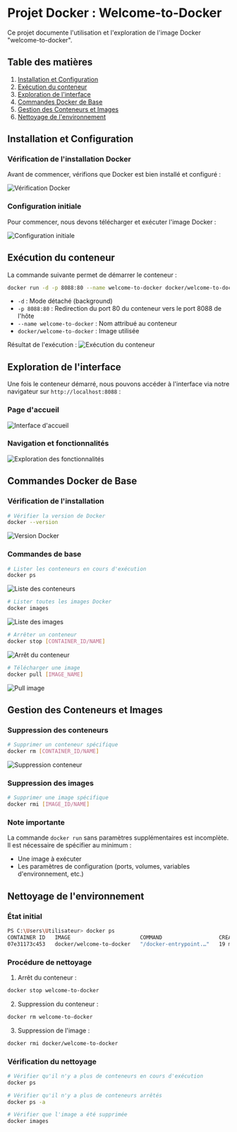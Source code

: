 # Projet Docker : Welcome-to-Docker

Ce projet documente l'utilisation et l'exploration de l'image Docker "welcome-to-docker".

## Table des matières

1. [Installation et Configuration](#installation-et-configuration)
2. [Exécution du conteneur](#exécution-du-conteneur)
3. [Exploration de l'interface](#exploration-de-linterface)
4. [Commandes Docker de Base](#commandes-docker-de-base)
5. [Gestion des Conteneurs et Images](#gestion-des-conteneurs-et-images)
6. [Nettoyage de l'environnement](#nettoyage-de-lenvironnement)

## Installation et Configuration

### Vérification de l'installation Docker
Avant de commencer, vérifions que Docker est bien installé et configuré :

![Vérification Docker](./images/Capture_d'écran14.png)

### Configuration initiale
Pour commencer, nous devons télécharger et exécuter l'image Docker :

![Configuration initiale](./images/Capture_d'écran_11.png)

## Exécution du conteneur

La commande suivante permet de démarrer le conteneur :

```bash
docker run -d -p 8088:80 --name welcome-to-docker docker/welcome-to-docker
```

- `-d` : Mode détaché (background)
- `-p 8088:80` : Redirection du port 80 du conteneur vers le port 8088 de l'hôte
- `--name welcome-to-docker` : Nom attribué au conteneur
- `docker/welcome-to-docker` : Image utilisée

Résultat de l'exécution :
![Exécution du conteneur](./images/Capture_d'écran_12.png)

## Exploration de l'interface

Une fois le conteneur démarré, nous pouvons accéder à l'interface via notre navigateur sur `http://localhost:8088` :

### Page d'accueil
![Interface d'accueil](./images/Capture_d'écran_13.png)

### Navigation et fonctionnalités
![Exploration des fonctionnalités](./images/Capture%20d'écran15.png)

## Commandes Docker de Base

### Vérification de l'installation

```bash
# Vérifier la version de Docker
docker --version
```
![Version Docker](./images/Captured'écra_n8.png)

### Commandes de base

```bash
# Lister les conteneurs en cours d'exécution
docker ps
```
![Liste des conteneurs](./images/Capture_d'écran9.png)

```bash
# Lister toutes les images Docker
docker images
```
![Liste des images](./images/Capture_d'écran10.png)

```bash
# Arrêter un conteneur
docker stop [CONTAINER_ID/NAME]
```
![Arrêt du conteneur](./images/Capture_d'écran6.png)

```bash
# Télécharger une image
docker pull [IMAGE_NAME]
```
![Pull image](./images/Capture_d'écran16.png)

## Gestion des Conteneurs et Images

### Suppression des conteneurs

```bash
# Supprimer un conteneur spécifique
docker rm [CONTAINER_ID/NAME]
```
![Suppression conteneur](./images/Capture_d'écran17.png)

### Suppression des images

```bash
# Supprimer une image spécifique
docker rmi [IMAGE_ID/NAME]
```

### Note importante
La commande `docker run` sans paramètres supplémentaires est incomplète. Il est nécessaire de spécifier au minimum :
- Une image à exécuter
- Les paramètres de configuration (ports, volumes, variables d'environnement, etc.) 

## Nettoyage de l'environnement

### État initial
```bash
PS C:\Users\Utilisateur> docker ps
CONTAINER ID   IMAGE                      COMMAND                  CREATED          STATUS          PORTS                  NAMES
07e31173c453   docker/welcome-to-docker   "/docker-entrypoint.…"   19 minutes ago   Up 19 minutes   0.0.0.0:8088->80/tcp   welcome-to-docker
```

### Procédure de nettoyage

1. Arrêt du conteneur :
```bash
docker stop welcome-to-docker
```

2. Suppression du conteneur :
```bash
docker rm welcome-to-docker
```

3. Suppression de l'image :
```bash
docker rmi docker/welcome-to-docker
```

### Vérification du nettoyage
```bash
# Vérifier qu'il n'y a plus de conteneurs en cours d'exécution
docker ps

# Vérifier qu'il n'y a plus de conteneurs arrêtés
docker ps -a

# Vérifier que l'image a été supprimée
docker images
``` 